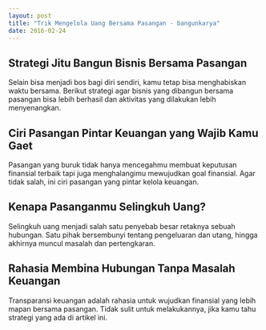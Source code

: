 ```yaml
---
layout: post
title: "Trik Mengelola Uang Bersama Pasangan - bangunkarya"
date: 2016-02-24
---
```

<h2>Strategi Jitu Bangun Bisnis Bersama Pasangan</h2>
Selain bisa menjadi bos bagi diri sendiri, kamu tetap bisa menghabiskan waktu bersama. Berikut strategi agar bisnis yang dibangun bersama pasangan bisa lebih berhasil dan aktivitas yang dilakukan lebih menyenangkan.
<h2>Ciri Pasangan Pintar Keuangan yang Wajib Kamu Gaet</h2>
Pasangan yang buruk tidak hanya mencegahmu membuat keputusan finansial terbaik tapi juga menghalangimu mewujudkan goal finansial. Agar tidak salah, ini ciri pasangan yang pintar kelola keuangan.
<h2>Kenapa Pasanganmu Selingkuh Uang?</h2>
Selingkuh uang menjadi salah satu penyebab besar retaknya sebuah hubungan. Satu pihak bersembunyi tentang pengeluaran dan utang, hingga akhirnya muncul masalah dan pertengkaran.
<h2>Rahasia Membina Hubungan Tanpa Masalah Keuangan</h2>
Transparansi keuangan adalah rahasia untuk wujudkan finansial yang lebih mapan bersama pasangan. Tidak sulit untuk melakukannya, jika kamu tahu strategi yang ada di artikel ini.
